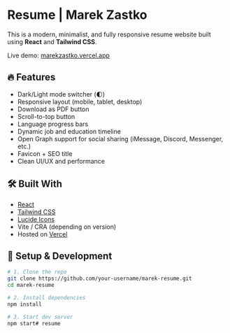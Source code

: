 # Resume | Marek Zastko

This is a modern, minimalist, and fully responsive resume website built using **React** and **Tailwind CSS**.

Live demo: [marekzastko.vercel.app](https://marekzastko.vercel.app)

## 🔥 Features

- Dark/Light mode switcher (🌓)
- Responsive layout (mobile, tablet, desktop)
- Download as PDF button
- Scroll-to-top button
- Language progress bars
- Dynamic job and education timeline
- Open Graph support for social sharing (iMessage, Discord, Messenger, etc.)
- Favicon + SEO title
- Clean UI/UX and performance

## 🛠️ Built With

- [React](https://reactjs.org/)
- [Tailwind CSS](https://tailwindcss.com/)
- [Lucide Icons](https://lucide.dev/)
- Vite / CRA (depending on version)
- Hosted on [Vercel](https://vercel.com/)

## 🚀 Setup & Development

```bash
# 1. Clone the repo
git clone https://github.com/your-username/marek-resume.git
cd marek-resume

# 2. Install dependencies
npm install

# 3. Start dev server
npm start# resume
